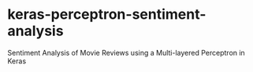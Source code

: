 # keras-perceptron-sentiment-analysis
Sentiment Analysis of Movie Reviews using a Multi-layered Perceptron in Keras
